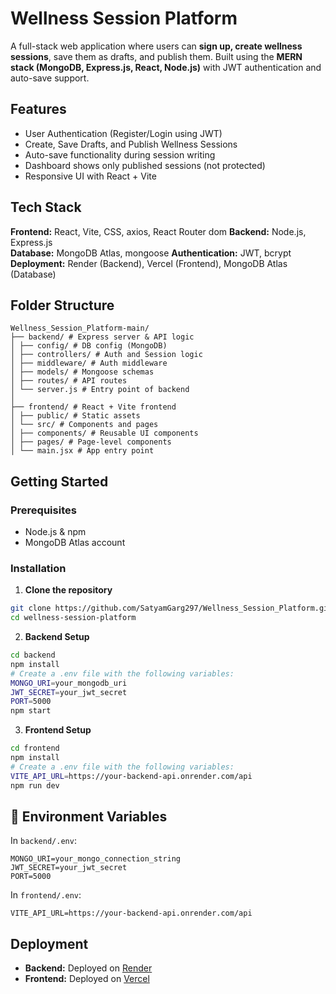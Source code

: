 # Wellness Session Platform

A full-stack web application where users can **sign up, create wellness sessions**, save them as drafts, and publish them. Built using the **MERN stack (MongoDB, Express.js, React, Node.js)** with JWT authentication and auto-save support.

## Features

- User Authentication (Register/Login using JWT)
- Create, Save Drafts, and Publish Wellness Sessions
- Auto-save functionality during session writing
- Dashboard shows only published sessions (not protected)
- Responsive UI with React + Vite


## Tech Stack

**Frontend:** React, Vite, CSS, axios, React Router dom
**Backend:** Node.js, Express.js  
**Database:** MongoDB Atlas, mongoose
**Authentication:** JWT, bcrypt  
**Deployment:** Render (Backend), Vercel (Frontend), MongoDB Atlas (Database)


## Folder Structure

```
Wellness_Session_Platform-main/
├── backend/ # Express server & API logic
│ ├── config/ # DB config (MongoDB)
│ ├── controllers/ # Auth and Session logic
│ ├── middleware/ # Auth middleware
│ ├── models/ # Mongoose schemas
│ ├── routes/ # API routes
│ └── server.js # Entry point of backend
│
├── frontend/ # React + Vite frontend
│ ├── public/ # Static assets
│ └── src/ # Components and pages
│ ├── components/ # Reusable UI components
│ ├── pages/ # Page-level components
│ └── main.jsx # App entry point
```


## Getting Started

### Prerequisites

- Node.js & npm
- MongoDB Atlas account

### Installation

1. **Clone the repository**
```bash
git clone https://github.com/SatyamGarg297/Wellness_Session_Platform.git
cd wellness-session-platform

```

2. **Backend Setup**
```bash
cd backend
npm install
# Create a .env file with the following variables:
MONGO_URI=your_mongodb_uri
JWT_SECRET=your_jwt_secret
PORT=5000
npm start
```

3. **Frontend Setup**
```bash
cd frontend
npm install
# Create a .env file with the following variables:
VITE_API_URL=https://your-backend-api.onrender.com/api
npm run dev
```

## 🔐 Environment Variables

In `backend/.env`:

```
MONGO_URI=your_mongo_connection_string
JWT_SECRET=your_jwt_secret
PORT=5000
```

In `frontend/.env`:

```
VITE_API_URL=https://your-backend-api.onrender.com/api
```

## Deployment

- **Backend:** Deployed on [Render](https://wellness-session-platform-x6ud.onrender.com/)
- **Frontend:** Deployed on [Vercel](https://wellness-session-platform-one.vercel.app/)




